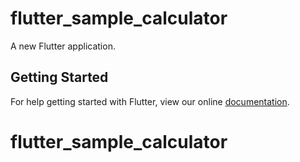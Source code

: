 # flutter_sample_calculator

A new Flutter application.

## Getting Started

For help getting started with Flutter, view our online
[documentation](https://flutter.io/).
# flutter_sample_calculator
